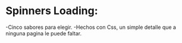 # Spinners Loading:

-Cinco sabores para elegir.
-Hechos con Css, un simple detalle que a ninguna pagina le puede faltar.
